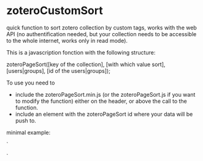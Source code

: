 # zoteroCustomSort
quick function to sort zotero collection by custom tags, works with the web API (no authentification needed, but your collection needs to be accessible to the whole internet, works only in read mode).

This is a javascription fonction with the following structure:

zoteroPageSort([key of the collection], [with which value sort], [users|groups], [id of the users|groups]);


To use you need to 
 - include the zoteroPageSort.min.js (or the zoteroPageSort.js if you want to modify the function) either on the header, or above the call to the function.
 - include an element with the zoteroPageSort id where your data will be push to.


minimal example:


`<!DOCTYPE html>
<html>
<head>
  <meta charset="utf-8">
  <title>ZoteroPageSort</title>
</head>
<body>
<p id="zoteroPageSort"></p>
<script src="zoteroPageSort.js"></script>
<script>
zoteroPageSort("8U86CMSC", "firstPage", "groups","430843");
</script>
</body>
</html>`
